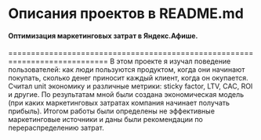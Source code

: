  # Описания проектов в README.md
 
#### Оптимизация маркетинговых затрат в Яндекс.Афише.
============================================================================
В этом проекте я изучал поведение пользователей: как люди пользуются продуктом, когда они начинают покупать, сколько денег приносит каждый клиент, когда он окупается. Считал unit экономику и различные метрики: sticky factor, LTV, CAC, ROI и другие. По результатам мной были создана экономическая модель (при каких маркетинговых затратах компания начинает получать прибыль). Итогом работы были определены не эффективные маркетинговые источники и даны были рекомендации по перераспределению затрат.
